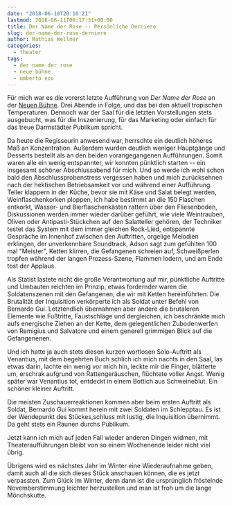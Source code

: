 ```yaml
---
date: "2018-06-10T20:16:21"
lastmod: 2018-06-11T08:17:31+00:00
title: Der Name der Rose -- Persönliche Derniere
slug: der-name-der-rose-derniere
author: Mathias Wellner
categories:
  - theater
tags:
  - der name der rose
  - neue bühne
  - umberto eco
---
```


Für mich war es die vorerst letzte Aufführung von *Der Name der Rose* an der [Neuen Bühne](http://www.neue-buehne.de/). Drei Abende in Folge, und das bei den aktuell  tropischen Temperaturen. Dennoch war der Saal für die letzten Vorstellungen stets ausgebucht, was für die Inszenierung, für das Marketing oder einfach für das treue Darmstädter Publikum spricht. 

<!--more-->

Da heute die Regisseurin anwesend war, herrschte ein deutlich höheres Maß an Konzentration. Außerdem wurden deutlich weniger Hauptgänge und Desserts bestellt als an den beiden vorangegangenen Aufführungen. Somit waren alle ein wenig entspannter, wir konnten pünktlich starten -- ein insgesamt schöner Abschlussabend für mich. Und so werde ich wohl schon bald den Abschlussprobenstress vergessen haben und mich zurücksehnen nach der hektischen Betriebsamkeit vor und während einer Aufführung. Teller klappern in der Küche, bevor sie mit Käse und Salat belegt werden, Weinflaschenkorken ploppen, ich habe bestimmt an die 150 Flaschen entkorkt, Wasser- und Bierflaschenkästen rattern über den Fliesenboden, Diskussionen werden immer wieder darüber geführt, wie viele Weintrauben, Oliven oder Antipasti-Stückchen auf den Salatteller gehören, der Techniker testet das System mit dem immer gleichen Rock-Lied, entspannte Gespräche im Innenhof zwischen den Auftritten, orgelige Melodien erklingen, der unverkennbare Soundtrack, Adson sagt zum gefühlten 100 mal "Meister", Ketten klirren, die Gefangenen schreien auf, Schweißperlen tropfen während der langen Prozess-Szene, Flammen lodern, und am Ende tost der Applaus. 

Als Statist lastete nicht die große Verantwortung auf mir, pünktliche Auftritte und Umbauten reichten im Prinzip, etwas fordernder waren die Soldatenszenen mit den Gefangenen, die wir mit Ketten hereinführten. Die Brutalität der Inquisition verkörperte ich als Soldat unter Befehl von Bernardo Gui. Letztendlich übernahmen aber andere die brutaleren Elemente wie Fußtritte, Faustschläge und dergleichen, ich beschränkte mich aufs energische Ziehen an der Kette, dem gelegentlichen Zubodenwerfen von Remigius und Salvatore und einem generell grimmigen Blick auf die Gefangenenen. 

Und ich hatte ja auch stets diesen kurzen wortlosen Solo-Auftritt als Venantius, mit dem begehrten Buch schlich ich mich nachts in den Saal, las etwas darin, lachte ein wenig vor mich hin, leckte mir die Finger, blätterte um, erschrak aufgrund von Rattengeräuschen, flüchtete voller Angst. Wenig später war Venantius tot, entdeckt in einem Bottich aus Schweineblut. Ein schöner kleiner Auftritt. 

Die meisten Zuschauerreaktionen kommen aber beim ersten Auftritt als Soldat, Bernardo Gui kommt herein mit zwei Soldaten im Schlepptau. Es ist der Wendepunkt des Stückes,schluss mit lustig, die Inquisition übernimmt. Da geht stets ein Raunen durchs Publikum. 

Jetzt kann ich mich auf jeden Fall wieder anderen Dingen widmen, mit Theateraufführungen bleibt von so einem Wochenende leider nicht viel übrig. 

Übrigens wird es nächstes Jahr im Winter eine Wiederaufnahme geben, damit auch all die sich dieses Stück anschauen können, die es jetzt verpassten. Zum Glück im Winter, denn dann ist die ursprünglich fröstelnde Novemberstimmung leichter herzustellen und man ist froh um die lange Mönchskutte. 